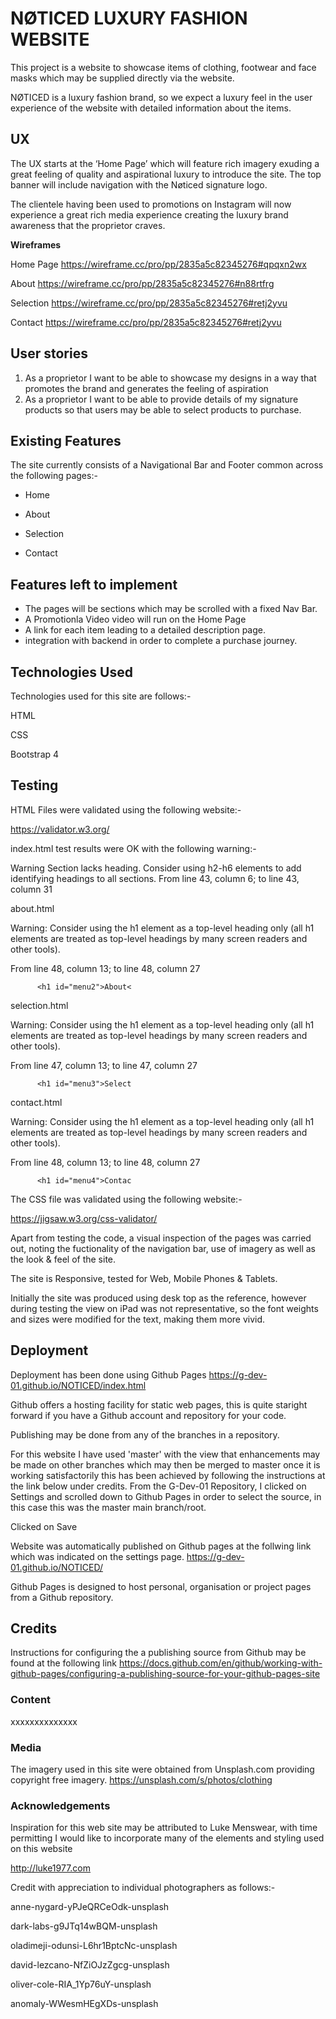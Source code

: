 # NØTICED LUXURY FASHION WEBSITE

This project is a website to showcase items of clothing, footwear and face masks which may be supplied directly via the website.

NØTICED is a luxury fashion brand, so we expect a luxury feel in the user experience of the website with detailed information about the items.


## UX
The UX starts at the ‘Home Page’ which will feature rich imagery exuding a great feeling of quality and aspirational luxury to introduce the site.
The top banner will include navigation with the Nøticed signature logo.

The clientele having been used to promotions on Instagram will now experience a great rich media experience creating the luxury brand awareness that the proprietor craves.

**Wireframes**

Home Page
https://wireframe.cc/pro/pp/2835a5c82345276#qpqxn2wx


About
https://wireframe.cc/pro/pp/2835a5c82345276#n88rtfrg


Selection
https://wireframe.cc/pro/pp/2835a5c82345276#retj2yvu


Contact
https://wireframe.cc/pro/pp/2835a5c82345276#retj2yvu




## User stories
1. As a proprietor I want to be able to showcase my designs in a way that promotes the brand and generates the feeling of aspiration
2. As a proprietor I want to be able to provide details of my signature products so that users may be able to select products to purchase.


## Existing Features
The site currently consists of a Navigational Bar and Footer common across the following pages:-

* Home

* About

* Selection

* Contact


## Features left to implement

- The pages will be sections which may be scrolled with a fixed Nav Bar.
- A Promotionla Video video will run on the Home Page
- A link for each item leading to a detailed description page. 
- integration with backend in order to complete a purchase journey.

## Technologies Used
Technologies used for this site are follows:-

HTML

CSS

Bootstrap 4

## Testing
HTML Files were validated using the following website:-

https://validator.w3.org/


index.html test results were OK with the following warning:-

Warning Section lacks heading. Consider using h2-h6 elements to add identifying headings to all sections.
From line 43, column 6; to line 43, column 31

about.html 

Warning: Consider using the h1 element as a top-level heading only (all h1 elements are treated as top-level headings by many screen readers and other tools).

From line 48, column 13; to line 48, column 27

          <h1 id="menu2">About<

selection.html

Warning: Consider using the h1 element as a top-level heading only (all h1 elements are treated as top-level headings by many screen readers and other tools).

From line 47, column 13; to line 47, column 27

          <h1 id="menu3">Select


contact.html

Warning: Consider using the h1 element as a top-level heading only (all h1 elements are treated as top-level headings by many screen readers and other tools).

From line 48, column 13; to line 48, column 27

          <h1 id="menu4">Contac



The CSS file was validated using the following website:-

https://jigsaw.w3.org/css-validator/








Apart from testing the code, a visual inspection of the pages was carried out, noting the fuctionality of the navigation bar, use of imagery as well as the look & feel of the site.

The site is Responsive, tested for Web, Mobile Phones & Tablets.

Initially the site was produced using desk top as the reference, however during testing the view on iPad was not representative, so the font weights and sizes were modified
for the text, making them more vivid.




## Deployment
Deployment has been done using Github Pages
https://g-dev-01.github.io/NOTICED/index.html

Github offers a hosting facility for static web pages, this is quite staright forward if you have a Github account
and repository for your code. 

Publishing may be done from any of the branches in a repository.

For this website I have used 'master' with the view that enhancements may be made on other branches which may then be merged to master once it is working satisfactorily
this has been achieved by following the instructions at the link below under credits.
From the G-Dev-01 Repository, I clicked on Settings and scrolled down to Github Pages in order to select the source, in this case this was the master main branch/root.

Clicked on Save

Website was automatically published on Github pages at the follwing link which was indicated on the settings page.
https://g-dev-01.github.io/NOTICED/

Github Pages is designed to host personal, organisation or project pages from a Github repository.

## Credits
Instructions for configuring the a publishing source from Github may be found at the following link 
https://docs.github.com/en/github/working-with-github-pages/configuring-a-publishing-source-for-your-github-pages-site


### Content
xxxxxxxxxxxxxx



### Media
The imagery used in this site were obtained from Unsplash.com providing copyright free imagery.
https://unsplash.com/s/photos/clothing

### Acknowledgements
Inspiration for this web site may be attributed to Luke Menswear, with time permitting I would like to incorporate many of the elements and styling used on this website

http://luke1977.com

Credit with appreciation to individual photographers as follows:-

anne-nygard-yPJeQRCeOdk-unsplash

dark-labs-g9JTq14wBQM-unsplash

oladimeji-odunsi-L6hr1BptcNc-unsplash

david-lezcano-NfZiOJzZgcg-unsplash

oliver-cole-RIA_1Yp76uY-unsplash

anomaly-WWesmHEgXDs-unsplash

